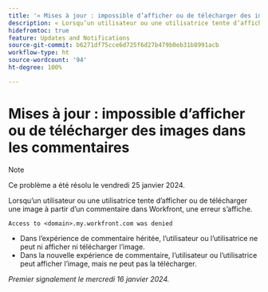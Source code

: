 ```yaml
---
title: '« Mises à jour : impossible d’afficher ou de télécharger des images dans les commentaires »'
description: « Lorsqu’un utilisateur ou une utilisatrice tente d’afficher ou de télécharger une image à partir d’un commentaire dans Workfront, une erreur s’affiche. »
hidefromtoc: true
feature: Updates and Notifications
source-git-commit: b6271df75cce6d725f6d27b479b0eb31b8991acb
workflow-type: ht
source-wordcount: '94'
ht-degree: 100%

---
```



# Mises à jour : impossible d’afficher ou de télécharger des images dans les commentaires

>[!NOTE]
>
>Ce problème a été résolu le vendredi 25 janvier 2024.

Lorsqu’un utilisateur ou une utilisatrice tente d’afficher ou de télécharger une image à partir d’un commentaire dans Workfront, une erreur s’affiche.

`Access to <domain>.my.workfront.com was denied`

* Dans l’expérience de commentaire héritée, l’utilisateur ou l’utilisatrice ne peut ni afficher ni télécharger l’image.
* Dans la nouvelle expérience de commentaire, l’utilisateur ou l’utilisatrice peut afficher l’image, mais ne peut pas la télécharger.

_Premier signalement le mercredi 16 janvier 2024._
